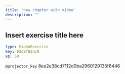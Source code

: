 ```yaml
---
title: 'new chapter with video'
description: ""
---
```


## Insert exercise title here

```yaml
type: VideoExercise
key: 83d8f82ac8
xp: 50
```

`@projector_key`
8ee2e38cd7112d0ba2960129135f6446
